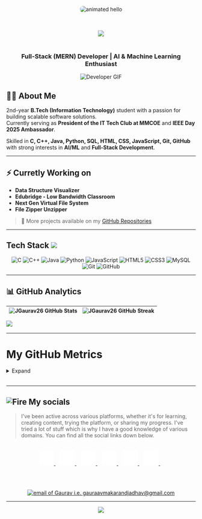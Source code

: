 <p align="center">
  <img src="https://github.com/Anmol-Baranwal/Cool-GIFs-For-GitHub/assets/74038190/9be4d344-6782-461a-b5a6-32a07bf7b34e" 
       width="500" 
       alt="animated hello" 
       style="border-radius:8px;"/>
</p>
<br><br>

<div align="center">
  <img src="https://api.visitorbadge.io/api/visitors?path=https%3A%2F%2Fgithub.com%2FJGaurav26&label=VISITORS&labelColor=%23000&countColor=%230A0209" />
  <br><br>
</div>


<div align="center">
  <h3 style="font-weight: bold;">Full-Stack (MERN) Developer | AI & Machine Learning Enthusiast</h3>
  <img src="https://user-images.githubusercontent.com/74038190/212284100-561aa473-3905-4a80-b561-0d28506553ee.gif" width="700" alt="Developer GIF">
</div>

## 🧑‍💻 About Me  
2nd-year **B.Tech (Information Technology)** student with a passion for building scalable software solutions.  
Currently serving as **President of the IT Tech Club at MMCOE** and **IEEE Day 2025 Ambassador**.  

Skilled in **C, C++, Java, Python, SQL, HTML, CSS, JavaScript, Git, GitHub** with strong interests in **AI/ML** and **Full-Stack Development**.  

---

## ⚡ Curretly Working on  
- **Data Structure Visualizer**
- **Edubridge - Low Bandwidth Classroom**
- **Next Gen Virtual File System**
- **File Zipper Unzipper**

> 📂 More projects available on my [GitHub Repositories](https://github.com/JGaurav26?tab=repositories)  

---

##   Tech Stack  <img src='https://user-images.githubusercontent.com/74038190/206662607-d9e7591e-bbf9-42f9-9386-29efc927bc16.gif' width="40"> 
<p align="center">
  <img src="https://cdn.jsdelivr.net/gh/devicons/devicon/icons/c/c-original.svg" alt="C" width="50" height="50"/>
  <img src="https://cdn.jsdelivr.net/gh/devicons/devicon/icons/cplusplus/cplusplus-original.svg" alt="C++" width="50" height="50"/>
  <img src="https://cdn.jsdelivr.net/gh/devicons/devicon/icons/java/java-original.svg" alt="Java" width="50" height="50"/>
  <img src="https://cdn.jsdelivr.net/gh/devicons/devicon/icons/python/python-original.svg" alt="Python" width="50" height="50"/>
  <img src="https://cdn.jsdelivr.net/gh/devicons/devicon/icons/javascript/javascript-original.svg" alt="JavaScript" width="50" height="50"/>
  <img src="https://cdn.jsdelivr.net/gh/devicons/devicon/icons/html5/html5-original.svg" alt="HTML5" width="50" height="50"/>
  <img src="https://cdn.jsdelivr.net/gh/devicons/devicon/icons/css3/css3-original.svg" alt="CSS3" width="50" height="50"/>
  <img src="https://cdn.jsdelivr.net/gh/devicons/devicon/icons/mysql/mysql-original.svg" alt="MySQL" width="50" height="50"/>
  <img src="https://cdn.jsdelivr.net/gh/devicons/devicon/icons/git/git-original.svg" alt="Git" width="50" height="50"/>
  <img src="https://cdn.jsdelivr.net/gh/devicons/devicon/icons/github/github-original.svg" alt="GitHub" width="50" height="50"/>
</p>  

---


<!--- ------------------------------------------------------------------------------------------------------------------------------------------------------ -->
<!--- -- GitHub Stats ------------------------------------------------------------------------------------------------------------------------------------ -->
<!--- ------------------------------------------------------------------------------------------------------------------------------------------------------ -->
## 📊 GitHub Analytics  

| ![JGaurav26 GitHub Stats](https://github-readme-stats.vercel.app/api?username=JGaurav26&rank_icon=github&show_icons=true&show=reviews&bg_color=fff&title_color=0a1931&icon_color=000000&text_color=0A0209&border_color=0A0209&border_radius=8&width=400) | ![JGaurav26 GitHub Streak](https://github-readme-streak-stats.herokuapp.com?user=JGaurav26&background=fff&border=0A0209&stroke=0A0209&ring=0a1931&fire=0a1931&currStreakNum=0A0209&sideNums=0A0209&currStreakLabel=0a1931&sideLabels=0a1931&dates=0A0209&border_radius=8&width=400) |
| -- | -- |

<img src="https://github-readme-activity-graph.vercel.app/graph?username=JGaurav26&bg_color=161b22&color=ffffff&line=d5d5d5&point=a76c6c&area=true&hide_border=true&hide_title=true" />

---

<!--- ------------------------------------------------------------------------------------------------------------------------------------------------------ -->
<!--- -- Metrics ------------------------------------------------------------------------------------------------------------------------------------------- -->
<!--- ------------------------------------------------------------------------------------------------------------------------------------------------------ -->

# My GitHub Metrics

<details>
  <summary>Expand</summary> 

| Overview | Follow up Issues & PRs |
|:--------:|:-------------------------:|
| ![Lines of Code & Base Introduction](https://raw.githubusercontent.com/JGaurav26/JGaurav26/main/assets/metrics.plugin.code.lines.svg) | ![Follow up Issues & PRs](https://raw.githubusercontent.com/JGaurav26/JGaurav26/main/assets/metrics.plugin.followup.svg) |
| Leetcode Stats | Notable Contributions |
| ![Leetcode Stats](https://raw.githubusercontent.com/JGaurav26/JGaurav26/main/assets/metrics.plugin.leetcode.svg) | ![Notable Contributions](https://raw.githubusercontent.com/JGaurav26/JGaurav26/main/assets/metrics.plugin.notable.contributions.svg) |
| Achievements | Language Activity |
| ![Achievements](https://raw.githubusercontent.com/JGaurav26/JGaurav26/main/assets/metrics.plugin.achievements.svg) | ![Language Activity](https://raw.githubusercontent.com/JGaurav26/JGaurav26/main/assets/metrics.plugin.languages.activity.svg) |
| Discussions | Reactions |
| ![Discussions](https://raw.githubusercontent.com/JGaurav26/JGaurav26/main/assets/metrics.plugin.discussions.svg) | ![Reactions](https://raw.githubusercontent.com/JGaurav26/JGaurav26/main/assets/metrics.plugin.reactions.svg) |

</details>                     
<br>
<hr>


<!--- ------------------------------------------------------------------------------------------------------------------------------------------------------ -->
<!--- -- My Socials ---------------------------------------------------------------------------------------------------------------------------------------- -->
<!--- ------------------------------------------------------------------------------------------------------------------------------------------------------ -->

## <img src="https://user-images.githubusercontent.com/74038190/216122041-518ac897-8d92-4c6b-9b3f-ca01dcaf38ee.png" alt="Fire" width="40" /> My socials

> I've been active across various platforms, whether it's for learning, creating content, trying the platform, or sharing my progress. I've tried a lot of stuff which is why I have a good knowledge of various domains. You can find all the social links down below.

<br>
<div align="center">

<a href="https://discord.com/users/YOUR-ID" target="_blank">
  <img src="assets/icons/discord.svg" alt="Discord" width="40" height="40"/>
</a>&nbsp;&nbsp;

<a href="https://github.com/gauravmakrandjadhav" target="_blank">
  <img src="assets/icons/github.svg" alt="GitHub" width="40" height="40"/>
</a>&nbsp;&nbsp;

<a href="https://www.instagram.com/YOUR-USERNAME" target="_blank">
  <img src="assets/icons/instagram.svg" alt="Instagram" width="40" height="40"/>
</a>&nbsp;&nbsp;

<a href="https://www.linkedin.com/in/gauravmakrandjadhav" target="_blank">
  <img src="assets/icons/linkedin.svg" alt="LinkedIn" width="40" height="40"/>
</a>&nbsp;&nbsp;

<a href="https://open.spotify.com/user/YOUR-ID" target="_blank">
  <img src="assets/icons/spotify.svg" alt="Spotify" width="40" height="40"/>
</a>&nbsp;&nbsp;

<a href="https://t.me/YOUR-USERNAME" target="_blank">
  <img src="assets/icons/telegram.svg" alt="Telegram" width="40" height="40"/>
</a>&nbsp;&nbsp;

<br><br>

<a href="mailto:gauravmakarandjadhav@gmail.com" target="_blank">
  <img src="https://img.shields.io/badge/Gmail-d5d5d5?style=for-the-badge&logo=gmail&logoColor=0A0209" 
       alt="email of Gaurav i.e. gauraavmakarandjadhav@gmail.com" />
</a>

</div>
<hr>


<p align="center">
  <img src="https://user-images.githubusercontent.com/74038190/225813708-98b745f2-7d22-48cf-9150-083f1b00d6c9.gif" width="500">
</p>
